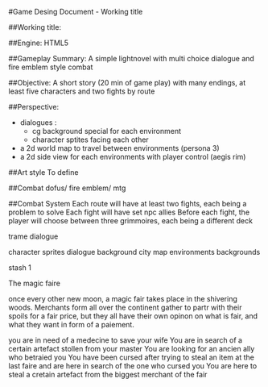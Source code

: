 #Game Desing Document - Working title 

##Working title:

##Engine:
HTML5

##Gameplay Summary:
A simple lightnovel with multi choice dialogue and fire emblem style combat

##Objective:
A short story (20 min of game play) with many endings, at least five characters and two fights by route

##Perspective:
* dialogues : 
    - cg background special for each environment 
    - character sptites facing each other
* a 2d world map to travel between environments (persona 3) 
* a 2d side view for each environments with player control (aegis rim) 

##Art style
To define

##Combat 
dofus/ fire emblem/ mtg

##Combat System
Each route will have at least two fights, each being a problem to solve
Each fight will have set npc allies
Before each fight, the player will choose between three grimmoires, each being a different deck



trame
dialogue

character sprites
dialogue background
city map
environments backgrounds


stash 1

The magic faire

once every other new moon, a magic fair takes place in the shivering woods. Merchants form all over the continent gather to partr with their spoils for a fair price, but they all have their own opinon on what is fair, and what they want in form of a paiement.

you are in need of a medecine to save your wife
You are in search of a certain artefact stollen from your master
You are looking for an ancien ally who betraied you 
You have been cursed after trying to steal an item at the last faire and are here in search of the one who cursed you
You are here to steal a cretain artefact from the biggest merchant of the fair
